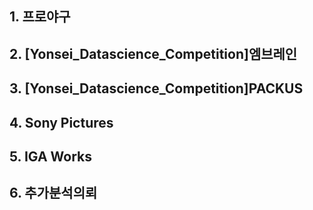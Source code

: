 ## 1. 프로야구
## 2. [Yonsei_Datascience_Competition]엠브레인
## 3. [Yonsei_Datascience_Competition]PACKUS
## 4. Sony Pictures
## 5. IGA Works
## 6. 추가분석의뢰

